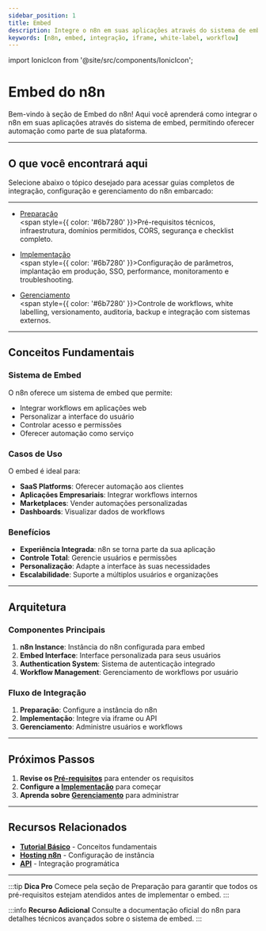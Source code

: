 ```yaml
---
sidebar_position: 1
title: Embed
description: Integre o n8n em suas aplicações através do sistema de embed
keywords: [n8n, embed, integração, iframe, white-label, workflow]
---
```


import IonicIcon from '@site/src/components/IonicIcon';

# <IonicIcon name="code-outline" size={32} color="#ea4b71" /> Embed do n8n

Bem-vindo à seção de Embed do n8n! Aqui você aprenderá como integrar o n8n em suas aplicações através do sistema de embed, permitindo oferecer automação como parte de sua plataforma.

---

## <IonicIcon name="school-outline" size={24} color="#ea4b71" /> O que você encontrará aqui

Selecione abaixo o tópico desejado para acessar guias completos de integração, configuração e gerenciamento do n8n embarcado:

---

- [<IonicIcon name="checkbox-outline" size={20} color="#10b981" /> Preparação](./preparacao)
  <br/><span style={{ color: '#6b7280' }}>Pré-requisitos técnicos, infraestrutura, domínios permitidos, CORS, segurança e checklist completo.</span>

- [<IonicIcon name="rocket-outline" size={20} color="#10b981" /> Implementação](./implementacao)
  <br/><span style={{ color: '#6b7280' }}>Configuração de parâmetros, implantação em produção, SSO, performance, monitoramento e troubleshooting.</span>

- [<IonicIcon name="settings-outline" size={20} color="#10b981" /> Gerenciamento](./gerenciamento)
  <br/><span style={{ color: '#6b7280' }}>Controle de workflows, white labelling, versionamento, auditoria, backup e integração com sistemas externos.</span>

---

## <IonicIcon name="bulb-outline" size={24} color="#ea4b71" /> Conceitos Fundamentais

### <IonicIcon name="construct-outline" size={20} color="#10b981" /> Sistema de Embed
O n8n oferece um sistema de embed que permite:
- <IonicIcon name="link-outline" size={16} color="#6b7280" /> Integrar workflows em aplicações web
- <IonicIcon name="color-palette-outline" size={16} color="#6b7280" /> Personalizar a interface do usuário
- <IonicIcon name="shield-checkmark-outline" size={16} color="#6b7280" /> Controlar acesso e permissões
- <IonicIcon name="flash-outline" size={16} color="#6b7280" /> Oferecer automação como serviço

### <IonicIcon name="business-outline" size={20} color="#10b981" /> Casos de Uso
O embed é ideal para:
- **SaaS Platforms**: Oferecer automação aos clientes
- **Aplicações Empresariais**: Integrar workflows internos
- **Marketplaces**: Vender automações personalizadas
- **Dashboards**: Visualizar dados de workflows

### <IonicIcon name="trending-up-outline" size={20} color="#10b981" /> Benefícios
- **Experiência Integrada**: n8n se torna parte da sua aplicação
- **Controle Total**: Gerencie usuários e permissões
- **Personalização**: Adapte a interface às suas necessidades
- **Escalabilidade**: Suporte a múltiplos usuários e organizações

---

## <IonicIcon name="server-outline" size={24} color="#ea4b71" /> Arquitetura

### <IonicIcon name="layers-outline" size={20} color="#10b981" /> Componentes Principais
1. **n8n Instance**: Instância do n8n configurada para embed
2. **Embed Interface**: Interface personalizada para seus usuários
3. **Authentication System**: Sistema de autenticação integrado
4. **Workflow Management**: Gerenciamento de workflows por usuário

### <IonicIcon name="arrow-forward-outline" size={20} color="#10b981" /> Fluxo de Integração
1. **Preparação**: Configure a instância do n8n
2. **Implementação**: Integre via iframe ou API
3. **Gerenciamento**: Administre usuários e workflows

---

## <IonicIcon name="arrow-forward-outline" size={24} color="#ea4b71" /> Próximos Passos

1. **Revise os [Pré-requisitos](./preparacao/prerequisitos)** para entender os requisitos
2. **Configure a [Implementação](./implementacao/configuracao)** para começar
3. **Aprenda sobre [Gerenciamento](./gerenciamento/gerenciar-workflows)** para administrar

---

## <IonicIcon name="link-outline" size={24} color="#ea4b71" /> Recursos Relacionados

- **[Tutorial Básico](../tutorial-basico/instalacao)** - Conceitos fundamentais
- **[Hosting n8n](../hosting-n8n/instalacao)** - Configuração de instância
- **[API](../api)** - Integração programática

---

:::tip **Dica Pro**
Comece pela seção de Preparação para garantir que todos os pré-requisitos estejam atendidos antes de implementar o embed.
:::

:::info **Recurso Adicional**
Consulte a documentação oficial do n8n para detalhes técnicos avançados sobre o sistema de embed.
::: 